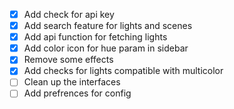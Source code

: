 - [x] Add check for api key
- [x] Add search feature for lights and scenes
- [x] Add api function for fetching lights
- [x] Add color icon for hue param in sidebar
- [x] Remove some effects
- [x] Add checks for lights compatible with multicolor
- [ ] Clean up the interfaces
- [ ] Add prefrences for config